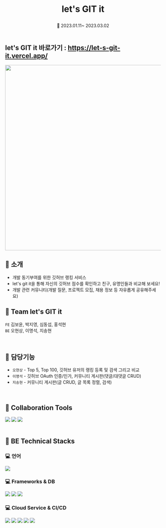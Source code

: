 # <p align="center"><b>let's GIT it</b></p>

<p align="center"> 📆 2023.01.11~ 2023.03.02

<br>
<br>
<!-- ## 📼 LET'S GIT IT -->
<h2> let's GIT it 바로가기 : <a href="https://let-s-git-it.vercel.app/">https://let-s-git-it.vercel.app/</a></h2>

<img src ="https://user-images.githubusercontent.com/100506719/223014450-d4b6f831-b312-482b-8797-8c80d6e649b8.gif" width="600" align="center">

<br />

## 📌 소개

- 개발 동기부여를 위한 깃허브 랭킹 서비스
- let's git it을 통해 자신의 깃허브 점수를 확인하고 친구, 유명인들과 비교해 보세요!
- 개발 관련 커뮤니티(개발 질문, 프로젝트 모집, 채용 정보 등 자유롭게 공유해주세요)

## 📌 Team let's GIT it

`FE` 김보윤, 박지영, 심동섭, 홍석현 <br>
`BE` 오현상, 이명석, 지송현

<br />

## 📌 담당기능

- `오현상` - Top 5, Top 100, 깃허브 유저의 랭킹 등록 및 검색 그리고 비교
- `이명석` - 깃허브 OAuth 인증/인가, 커뮤니티 게시판(댓글/대댓글 CRUD) 
- `지송현` - 커뮤니티 게시판(글 CRUD, 글 목록 정렬, 검색)

<br />

## 📌 Collaboration Tools

<div display:inline>
<img src="https://img.shields.io/badge/Trello-0052CC?style=flat&logo=Trello&logoColor=white"/>
<img src="https://img.shields.io/badge/Notion-0052CC?style=flat&logo=Notion&logoColor=white"/>
<img src="https://img.shields.io/badge/Slack-4A154B?style=flat&logo=Slack&logoColor=white"/>
</div>

<br />

## 📌 BE Technical Stacks

### 💻 언어
<div display:inline>
<img src="https://img.shields.io/badge/TypeScript-3178C6?style=flat&logo=TypeScript&logoColor=white"/>
</div>

### 💻 Frameworks & DB
<div display:inline>
<img src="https://img.shields.io/badge/Node.js-339933?style=flat&logo=Node.js&logoColor=white"/>
<img src="https://img.shields.io/badge/NestJS-E0234E?style=flat&logo=NestJS&logoColor=white"/>
<img src="https://img.shields.io/badge/MySQL-4479A1?style=flat&logo=MySQL&logoColor=white"/>
</div>

### 💻 Cloud Service & CI/CD
<div display:inline>
<img src="https://img.shields.io/badge/Amazon EC2-FF9900?style=flat&logo=Amazon EC2&logoColor=white"/>
<img src="https://img.shields.io/badge/Amazon RDS-527FFF?style=flat&logo=Amazon RDS&logoColor=white"/>
<img src="https://img.shields.io/badge/Amazon S3-569A31?style=flat&logo=Amazon S3&logoColor=white"/>
<img src="https://img.shields.io/badge/Docker-2496ED?style=flat&logo=Docker&logoColor=white"/>
<img src="https://img.shields.io/badge/Github Actions-2088FF?style=flat&logo=GithubActions&logoColor=white"/>
</div>

<br>
